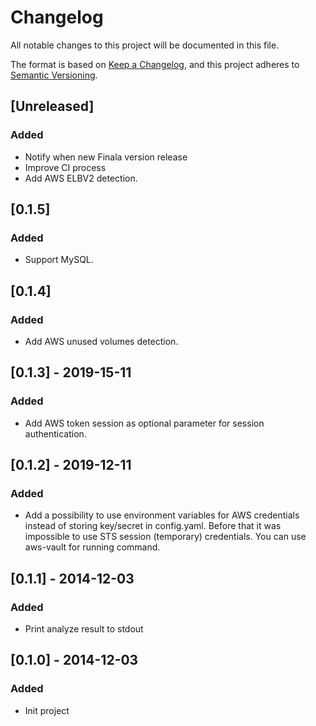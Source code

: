 # Changelog
All notable changes to this project will be documented in this file.

The format is based on [Keep a Changelog](https://keepachangelog.com/en/1.0.0/),
and this project adheres to [Semantic Versioning](https://semver.org/spec/v2.0.0.html).

## [Unreleased]

### Added
- Notify when new Finala version release
- Improve CI process
- Add AWS ELBV2 detection.

## [0.1.5] 
### Added
-  Support MySQL.

## [0.1.4] 
### Added
-  Add AWS unused volumes detection.

## [0.1.3] - 2019-15-11
### Added
-  Add AWS token session as optional parameter for session authentication.

## [0.1.2] - 2019-12-11
### Added
-  Add a possibility to use environment variables for AWS credentials instead of storing key/secret in config.yaml. Before that it was impossible to use STS session (temporary) credentials. You can use aws-vault for running command.

## [0.1.1] - 2014-12-03
### Added
- Print analyze result to stdout

## [0.1.0] - 2014-12-03
### Added
- Init project
